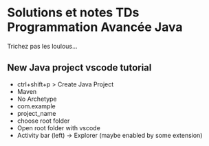# Solutions et notes TDs Programmation Avancée Java

Trichez pas les loulous...

## New Java project vscode tutorial

- ctrl+shift+p > Create Java Project
- Maven
- No Archetype
- com.example
- project_name
- choose root folder
- Open root folder with vscode
- Activity bar (left) -> Explorer (maybe enabled by some extension)
